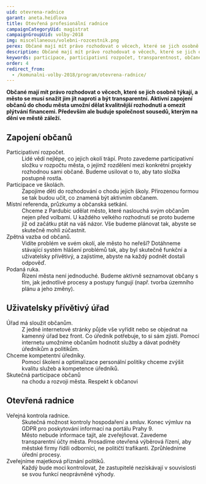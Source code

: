 ```yaml
---
uid: otevrena-radnice
garant: aneta.heidlova
title: Otevřená profesionální radnice
campaignCategoryUid: magistrat
campaignGroupUid: volby-2018
img: miscellaneous/volebni-rozcestnik.png
perex: Občané mají mít právo rozhodovat o věcech, které se jich osobně týkají, a město se musí snažit jim jít naproti a být transparentní.
description: Občané mají mít právo rozhodovat o věcech, které se jich osobně týkají, a město se musí snažit jim jít naproti a být transparentní.
keywords: participace, participativní rozpočet, transparentnost, občané, open data
order: 4
redirect_from:
  - /komunalni-volby-2018/program/otevrena-radnice/
---
```


**Občané mají mít právo rozhodovat o věcech, které se jich osobně týkají, a město se musí snažit jim jít naproti a být transparentní. Aktivní zapojení občanů do chodu města umožní dělat kvalitnější rozhodnutí a omezit plýtvání financemi. Především ale buduje společnost sousedů, kterým na dění ve městě záleží.**

## Zapojení občanů

<dl class="c-program-key-point-list">
    <dt>Participativní rozpočet.</dt>
    <dd>Lidé vědí nejlépe, co jejich okolí trápí. Proto zavedeme participativní složku v rozpočtu města, o jejímž rozdělení mezi konkrétní projekty rozhodnou sami občané. Budeme usilovat o to, aby tato složka postupně rostla.</dd>
    <dt>Participace ve školách.</dt>
    <dd>Zapojíme děti do rozhodování o chodu jejich školy. Přirozenou formou se tak budou učit, co znamená být aktivním občanem.</dd>
    <dt>Místní referenda, průzkumy a občanská setkání.</dt>
    <dd>Chceme z Pardubic udělat město, které naslouchá svým občanům nejen před volbami. U každého velkého rozhodnutí se proto budeme již od začátku ptát na váš názor. Vše budeme plánovat tak, abyste se skutečně mohli zúčastnit.</dd>
    <dt>Zpětná vazba od občanů.</dt>
    <dd>Vidíte problém ve svém okolí, ale město ho neřeší? Dotáhneme stávající systém hlášení problémů tak, aby byl skutečně funkční a uživatelsky přívětivý, a zajistíme, abyste na každý podnět dostali odpověď.</dd>
    <dt>Podaná ruka.</dt>
    <dd>Řízení města není jednoduché. Budeme aktivně seznamovat občany s tím, jak jednotlivé procesy a postupy fungují (např. tvorba územního plánu a jeho změny).</dd>
</dl>

## Uživatelsky přívětivý úřad

<dl class="c-program-key-point-list">
    <dt>Úřad má sloužit občanům.</dt>
	<dd>Z jedné internetové stránky půjde vše vyřídit nebo se objednat na kamenný úřad bez front. Co úředník potřebuje, to si sám zjistí. Pomocí internetu umožníme občanům hodnotit služby a dávat podněty úředníkům a politikům. </dd>
    <dt>Chceme kompetentní úředníky.</dt>
    <dd>Pomocí školení a optimalizace personální politiky chceme zvýšit kvalitu služeb a kompetence úředníků.</dd>
	<dt>Skutečná participace občanů</dt>
	<dd>na chodu a rozvoji města. Respekt k občanovi</dd>
</dl>

## Otevřená radnice

<dl class="c-program-key-point-list">
    <dt>Veřejná kontrola radnice.</dt>
	<dd>Skutečná možnost kontroly hospodaření a smluv. Konec výmluv na GDPR pro poskytování informací na portálu Prahy 9.</dd>
	<dd>Město nebude informace tajit, ale zveřejňovat. Zavedeme transparentní účty města. Prosadíme otevřená výběrová řízení, aby městské firmy řídili odborníci, ne političtí trafikanti. Zprůhledníme úřední procesy.</dd>
	<dt>Zveřejníme majetková přiznání politiků.</dt>
	<dd>Každý bude moci kontrolovat, že zastupitelé nezískávají v souvislosti se svou funkcí neoprávněné výhody.</dd>
</dl>